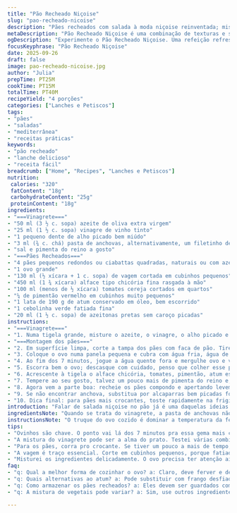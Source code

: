 ```yaml
---
title: "Pão Recheado Niçoise"
slug: "pao-recheado-nicoise"
description: "Pães recheados com salada à moda niçoise reinventada; mistura crocante de feijão verde, tomate cereja, alface chicória; ovo cozido na textura certa; atum oleoso confere um toque marcante; vinagrete aromático com alho, uma pitada de pasta de anchovas trazendo profundidade sem exagero. Fácil de montar, refrescante e rústico; ótima refeição rápida ou lanche reforçado. Ajustes nas quantidades para evitar excesso de umidade e crocância extra no pão; pequeno toque especial com azeitonas pretas picadas para contraste mineral e sabor autêntico. Receita adaptada para garantir equilíbrio entre cores, sabores e texturas, fugindo da monotonia do sanduíche comum, com respeito à tradição niçoise, mas com pitadas de inovação prática."
metaDescription: "Pão Recheado Niçoise é uma combinação de texturas e sabores, ideal para um lanche rápido e delicioso com ingredientes frescos e aromáticos"
ogDescription: "Experimente o Pão Recheado Niçoise. Uma refeição refrescante, prática, perfeita para aqueles momentos em que um lanche reforçado é necessário"
focusKeyphrase: "Pão Recheado Niçoise"
date: 2025-09-26
draft: false
image: pao-recheado-nicoise.jpg
author: "Julia"
prepTime: PT25M
cookTime: PT15M
totalTime: PT40M
recipeYield: "4 porções"
categories: ["Lanches e Petiscos"]
tags:
- "pães"
- "saladas"
- "mediterrânea"
- "receitas práticas"
keywords:
- "pão recheado"
- "lanche delicioso"
- "receita fácil"
breadcrumb: ["Home", "Recipes", "Lanches e Petiscos"]
nutrition: 
 calories: "320"
 fatContent: "18g"
 carbohydrateContent: "25g"
 proteinContent: "18g"
ingredients:
- "===Vinagrete==="
- "50 ml (3 ½ c. sopa) azeite de oliva extra virgem"
- "25 ml (1 ½ c. sopa) vinagre de vinho tinto"
- "1 pequeno dente de alho picado bem miúdo"
- "3 ml (¾ c. chá) pasta de anchovas, alternativamente, um filetinho de anchova picado"
- "sal e pimenta do reino a gosto"
- "===Pães Recheados==="
- "4 pães pequenos redondos ou ciabattas quadradas, naturais ou com azeitonas"
- "1 ovo grande"
- "130 ml (½ xícara + 1 c. sopa) de vagem cortada em cubinhos pequenos"
- "450 ml (1 ¾ xícara) alface tipo chicória fina rasgada à mão"
- "100 ml (menos de ½ xícara) tomates cereja cortados em quartos"
- "¼ de pimentão vermelho em cubinhos muito pequenos"
- "1 lata de 190 g de atum conservado em óleo, bem escorrido"
- "1 cebolinha verde fatiada fina"
- "20 ml (1 ½ c. sopa) de azeitonas pretas sem caroço picadas"
instructions:
- "===Vinagrete==="
- "1. Numa tigela grande, misture o azeite, o vinagre, o alho picado e a pasta de anchovas. Use um fouet ou garfo para incorporar bem, formando um leve emulsionado; importante para que o azeite e o vinagre não se separem. Tempere com sal e pimenta, mas prove com cuidado – anchova já é salgada. Reserve na bancada, à temperatura ambiente."
- "===Montagem dos pães==="
- "2. Em superfície limpa, corte a tampa dos pães com faca de pão. Tire só o suficiente da miolo para fazer espaço, mas não muito para evitar que fique murcho e mole – o segredo está no equilíbrio. Guarde o miolo para um molhinho de pão, farofinha ou sopa."
- "3. Coloque o ovo numa panela pequena e cubra com água fria, água de uns 2 cm acima do ovo. Leve ao fogo médio-alto até começar a ferver; quando a fervura for constante, diminua para fogo baixo e conte 7 minutos para ovo cozido com gema firme mas ainda um pouco cremosa – nem mole demais nem dura. Evite passar disso para a gema não ressecar. "
- "4. Ao fim dos 7 minutos, jogue a água quente fora e mergulhe ovo e vagem em água fria corrente para interromper o cozimento, também evita casca grudada na hora de descascar."
- "5. Escorra bem o ovo; descasque com cuidado, penso que colher esse passo como uma arte. Corte em 8 gomos e coloque numa tigela grande; junte as vagens, já cozidas e temperadas com uma pitada de sal."
- "6. Acrescente à tigela o alface chicória, tomates, pimentão, atum escorrido, cebolinha e as azeitonas pretas picadas. Faça isso com cuidado, misturando com colher de pau ou garfo, para não quebrar o ovo e preservar a textura das folhas e legumes. Regue toda essa mistura com o vinagrete reservado; mexa delicadamente para que tudo fique bem incorporado, aromas se misturam no ar, começa a parecer mais com uma refeição do que simples lanche."
- "7. Tempere ao seu gosto, talvez um pouco mais de pimenta do reino e, com moderação, sal – lembrando que atum e anchova já trazem essa carga."
- "8. Agora vem a parte boa: recheie os pães compondo e apertando levemente, mas sem causar apagamento das texturas. Feche cada pão com sua tampa cortada. Ideal servir logo para o pão não amolecer pela umidade da salada; se precisar guardar, cubra com filme e mantenha na geladeira, recheie antes de servir."
- "9. Se não encontrar anchova, substitua por alcaparras bem picadas for uma ideia menos salgada, dá aquele toque 'mar' sem dominar o prato. Se não tiver vagem, substitua por aspargos verdes cozidos, textura semelhante e sabor fresco."
- "10. Dica final: para pães mais crocantes, toste rapidamente na frigideira ou forno antes de rechear, ajuda muito na textura e impede o pão de ficar encharcado."
introduction: "Falar de salada niçoise no pão já é uma daquelas ideias quase geniais, sabe? Sempre gostei da combinação de texturas e sabores, mas nunca do tedioso que às vezes fica ao montar. Aqui, tento fugir do trivial: manipular as verduras, cozinhar o ovo no ponto certo - aquele 7-minutos que deixa a gema cremosa, o vapor do vinagrete com alho e anchova que desperta a cozinha. A vagem cortadinha, o brilho das azeitonas, tudo construído para que, na hora de morder, você tenha um contraste completo entre crocância, umidade, salgado. Resultado - um lanche rápido, saboroso e sem frescura. Ah, e com a liberdade pra trocar a base do pão ou até o tipo de folha. Versátil no limite."
ingredientsNote: "Quando se trata do vinagrete, a pasta de anchovas não é só um tempero; é a alma do negócio, traz profundidade sem pesar. O azeite escolhido faz diferença na textura e no sabor final; um extra virgem de boa qualidade não é luxo, é essencial. Alho deve ser picadinho, quase um segredo, para não ficar agressivo. O ovo, claro, deve ser fresco, isso altera o cozimento. Para as folhas, a chicória é a estrela aqui por causa do sabor levemente amargo, que corta a gordura do atum e do azeite. As vagens precisam ser cozidas na textura exata: firme e crocante - nada de cozinhar até virar pasta, automático erro de principiantes. E as azeitonas pretas substituem muito bem azeitonas de outros tipos que podem ser amargas demais. Por fim, recomendo sempre pesar o atum e escorrer o óleo para evitar encharcar o pão e garantir uma montagem firme e saborosa."
instructionsNote: "O truque do ovo cozido é dominar a temperatura da fervura para obter aquele ponto entre gema firme e cremosa; aqui contei 7 minutos, mas ajuste conforme sua panela e fogão – o visual do ovo ajuda: a clara deve estar completamente firme, a gema ainda com um leve brilho no centro. A vagem vai direto na água com o ovo nos últimos 4 minutos de cozimento, importantíssimo para não cozinhar demais, senão perde a crocância e vira lama. Refrescar o ovo e vagem em água fria é passo não pulável - facilita na hora de descascar e para parar o cozimento. Na montagem, não esprema demais o recheio para não danificar as folhas e ovos, mas compacte o suficiente para que o pão vire um 'bolso' firme, que aguente a mordida sem desmanchar. Manter o pão mais seco, potencializar crocância com um tostado rápido pode ser decisivo na experiência, tanto no aroma quanto na textura. Por fim, experimentar mudanças com ingredientes semelhantes facilita a adaptação em casa: aspargos, alcaparras, um pouco de limão... tudo vale para turbinar sem complicar."
tips:
- "Ovinhos são chave. O ponto vai lá dos 7 minutos pra essa gema mais cremosa. Água fervente, atenção total. Use cronometragem precisa. Para evitar erros, considere a qualidade do seu fogo. E saiba que cada panela reage diferente. Acabou jogando na água regularmente? Dê preferência a métodos que vão limitar o cozimento. Melhor parar com água fria logo depois."
- "A mistura do vinagrete pode ser a alma do prato. Testei várias combinações. A anchova traz profundidade sem pesar, mas já fiz com alcaparras. Também fica bom. Olhos no azeite, escolha um de qualidade. E não esqueça do alho, picadinho pra não ficar picante. Experimentar essas opções é um caminho. O brilho de um bom azeite é algo que não dá pra ignorar."
- "Para os pães, corra pro crocante. Se tiver um pouco a mais de tempo, tosta de leve. Frigideira ou forno; até que fique dourado. A textura muda tudo. E aquele recheio úmido? Tem que cuidar pra não encharcar. Por isso o miolo dos pães deve ser removido com cautela. Deixe um pouco pra segurar a forma sem perder a crocância."
- "A vagem é traço essencial. Corte em cubinhos pequenos, porque fatiada fina faz a mistura maluca. E se não achar, os aspargos são uma boa substituição. Se for esse o caso, só cuidado com o tempo de cozimento. Aspargos exigem atenção pra não ir de tenro a passado. O mesmo vale pra chicória, se quer um leve amargor pra cortar a gordura do atum."
- "Misturei os ingredientes delicadamente. O ovo precisa ter atenção ainda mais. Não esprema, não quebra. Quer um equilíbrio entre crocância? Mantenha os molhos na quantidade que não torne o pão encharcado. A cada mordida, a sensação de frescor e suavidade é essencial. Um tempinho com isso, é o melhor pra um lanche perfeito."
faq:
- "q: Qual a melhor forma de cozinhar o ovo? a: Claro, deve ferver e depois na temperatura. O segredo é contar 7 minutos. Água fria pra interromper o cozimento é essencial. E atenção, clara firme, gema ainda brilha por dentro. Isso dá textura."
- "q: Quais alternativas ao atum? a: Pode substituir com frango desfiado ou até grão-de-bico. Os dois oferecem identidade ao prato. E se for por atum, aquele em água muda o sabor geral. Escolhas não faltam nas opções."
- "q: Como armazenar os pães recheados? a: Eles devem ser guardados com cuidado. Película no frio, mas não é a melhor opção que pode endurecer. Recheie antes de servir, isso garante textura fresca. Em caso espero, não deixe muito tempo."
- "q: A mistura de vegetais pode variar? a: Sim, use outros ingredientes que você tiver. Abobrinha, cenoura ralada, tudo fica bem. Mude a chicória por rúcula, vai ter um novo toque. Não tenha medo de ser criativo, isso enriquece o prato."

---
```

